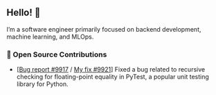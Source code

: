 ## Hello! :wave:

I’m a software engineer primarily focused on backend development, machine learning, and MLOps.

### :hammer: Open Source Contributions

- [[Bug report #9917](https://github.com/pytest-dev/pytest/issues/9917) / [My fix #9921](https://github.com/pytest-dev/pytest/pull/9921)] Fixed a bug related to recursive checking for floating-point equality in PyTest, a popular unit testing library for Python. 
